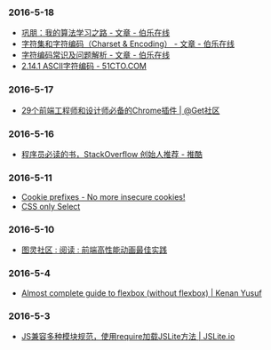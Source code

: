 ### 2016-5-18<br />
+ [巩朋：我的算法学习之路 - 文章 - 伯乐在线](http://blog.jobbole.com/67348/)<br />
+ [字符集和字符编码（Charset & Encoding） - 文章 - 伯乐在线](http://blog.jobbole.com/86813/)<br />
+ [字符编码常识及问题解析 - 文章 - 伯乐在线](http://blog.jobbole.com/76376/)<br />
+ [2.14.1 ASCII字符编码 - 51CTO.COM](http://book.51cto.com/art/201202/318141.htm)<br />

### 2016-5-17<br />
+ [29个前端工程师和设计师必备的Chrome插件 | @Get社区](http://get.ftqq.com/8215.get)<br />

### 2016-5-16<br />
+ [程序员必读的书，StackOverflow 创始人推荐 - 推酷](http://www.tuicool.com/articles/EzQvIvY)<br />

### 2016-5-11<br />
+ [Cookie prefixes - No more insecure cookies!](https://chloe.re/2016/04/27/cookieprefixes/)<br />
+ [CSS only Select](http://codepen.io/udyux/pen/KzJQea)<br />

### 2016-5-10<br />
+ [图灵社区 : 阅读 : 前端高性能动画最佳实践](http://www.ituring.com.cn/article/214754)<br />

### 2016-5-4<br />
+ [Almost complete guide to flexbox (without flexbox) | Kenan Yusuf](http://kyusuf.com/post/almost-complete-guide-to-flexbox-without-flexbox)<br />

### 2016-5-3<br />
+ [JS兼容多种模块规范，使用require加载JSLite方法 | JSLite.io](http://jslite.io/2015/08/02/js%E5%85%BC%E5%AE%B9%E5%A4%9A%E7%A7%8D%E6%A8%A1%E5%9D%97%E8%A7%84%E8%8C%83%EF%BC%8C%E4%BD%BF%E7%94%A8require%E5%8A%A0%E8%BD%BDJSLite%E6%96%B9%E6%B3%95/)<br />